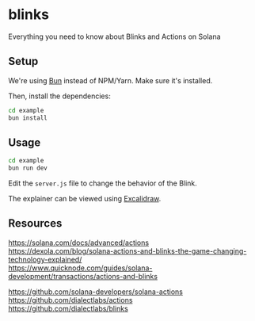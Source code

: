 # blinks
Everything you need to know about Blinks and Actions on Solana

## Setup
We're using [Bun](https://bun.sh/docs/installation) instead of NPM/Yarn. Make sure it's installed.

Then, install the dependencies:
```bash
cd example
bun install
```

## Usage
```bash
cd example
bun run dev
```

Edit the `server.js` file to change the behavior of the Blink.

The explainer can be viewed using [Excalidraw](https://excalidraw.com/).

## Resources
https://solana.com/docs/advanced/actions  
https://dexola.com/blog/solana-actions-and-blinks-the-game-changing-technology-explained/  
https://www.quicknode.com/guides/solana-development/transactions/actions-and-blinks  

https://github.com/solana-developers/solana-actions  
https://github.com/dialectlabs/actions  
https://github.com/dialectlabs/blinks  
 
